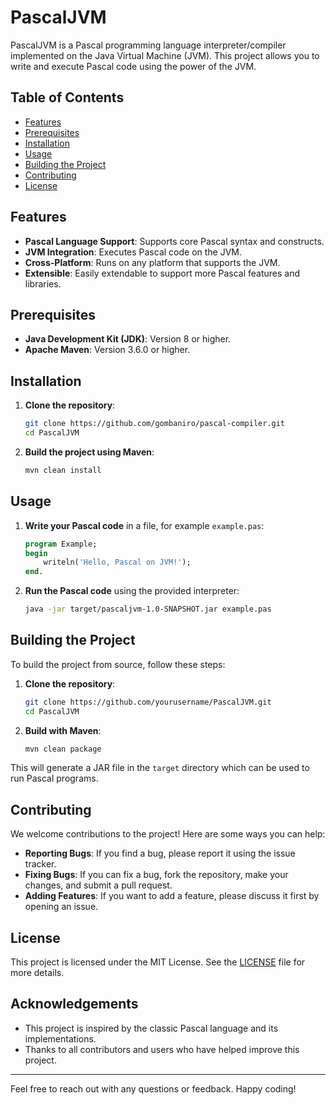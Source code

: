 # PascalJVM

PascalJVM is a Pascal programming language interpreter/compiler implemented on the Java Virtual Machine (JVM). This project allows you to write and execute Pascal code using the power of the JVM.

## Table of Contents
- [Features](#features)
- [Prerequisites](#prerequisites)
- [Installation](#installation)
- [Usage](#usage)
- [Building the Project](#building-the-project)
- [Contributing](#contributing)
- [License](#license)

## Features
- **Pascal Language Support**: Supports core Pascal syntax and constructs.
- **JVM Integration**: Executes Pascal code on the JVM.
- **Cross-Platform**: Runs on any platform that supports the JVM.
- **Extensible**: Easily extendable to support more Pascal features and libraries.

## Prerequisites
- **Java Development Kit (JDK)**: Version 8 or higher.
- **Apache Maven**: Version 3.6.0 or higher.

## Installation
1. **Clone the repository**:
    ```sh
    git clone https://github.com/gombaniro/pascal-compiler.git
    cd PascalJVM
    ```

2. **Build the project using Maven**:
    ```sh
    mvn clean install
    ```

## Usage
1. **Write your Pascal code** in a file, for example `example.pas`:
    ```pascal
    program Example;
    begin
        writeln('Hello, Pascal on JVM!');
    end.
    ```

2. **Run the Pascal code** using the provided interpreter:
    ```sh
    java -jar target/pascaljvm-1.0-SNAPSHOT.jar example.pas
    ```

## Building the Project
To build the project from source, follow these steps:

1. **Clone the repository**:
    ```sh
    git clone https://github.com/yourusername/PascalJVM.git
    cd PascalJVM
    ```

2. **Build with Maven**:
    ```sh
    mvn clean package
    ```

This will generate a JAR file in the `target` directory which can be used to run Pascal programs.

## Contributing
We welcome contributions to the project! Here are some ways you can help:

- **Reporting Bugs**: If you find a bug, please report it using the issue tracker.
- **Fixing Bugs**: If you can fix a bug, fork the repository, make your changes, and submit a pull request.
- **Adding Features**: If you want to add a feature, please discuss it first by opening an issue.

## License
This project is licensed under the MIT License. See the [LICENSE](LICENSE) file for more details.

## Acknowledgements
- This project is inspired by the classic Pascal language and its implementations.
- Thanks to all contributors and users who have helped improve this project.

---

Feel free to reach out with any questions or feedback. Happy coding!

